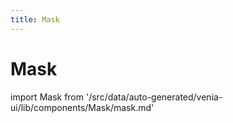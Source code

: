 ```yaml
---
title: Mask
---
```


# Mask

<!--
The reference doc content is generated automatically from the source code.
To update this section, update the doc blocks in the source code
-->

import Mask from '/src/data/auto-generated/venia-ui/lib/components/Mask/mask.md'

<Mask />